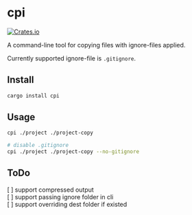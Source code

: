 # cpi
[![Crates.io](https://img.shields.io/crates/v/cpi.svg)](https://crates.io/crates/cpi)

A command-line tool for copying files with ignore-files applied.

Currently supported ignore-file is `.gitignore`.

## Install
```sh
cargo install cpi
```

## Usage

```sh
cpi ./project ./project-copy

# disable .gitignore
cpi ./project ./project-copy --no-gitignore
```

## ToDo
[ ] support compressed output  
[ ] support passing ignore folder in cli  
[ ] support overriding dest folder if existed
